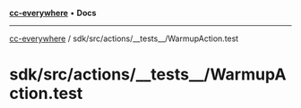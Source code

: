 [**cc-everywhere**](../../../../index.md) • **Docs**

***

[cc-everywhere](../../../../index.md) / sdk/src/actions/\_\_tests\_\_/WarmupAction.test

# sdk/src/actions/\_\_tests\_\_/WarmupAction.test
